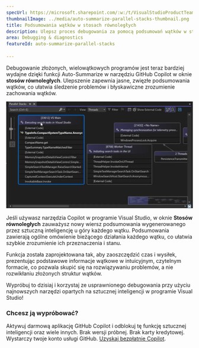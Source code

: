 ```yaml
---
specUrl: https://microsoft.sharepoint.com/:w:/t/VisualStudioProductTeam/EXiODJoRe9lDiFGNabzu2S8BW4Uxu5DfYUy_CY6WpXnXAA?e=TGMFbY
thumbnailImage: ../media/auto-summarize-parallel-stacks-thumbnail.png
title: Podsumowania wątków w stosach równoległych
description: Ulepsz proces debugowania za pomocą podsumowań wątków w stosach równoległych z użyciem sztucznej inteligencji.
area: Debugging & diagnostics
featureId: auto-summarize-parallel-stacks

---
```



Debugowanie złożonych, wielowątkowych programów jest teraz bardziej wydajne dzięki funkcji Auto-Summarize w narzędziu GitHub Copilot w oknie **stosów równoległych**. Ulepszenie zapewnia jasne, zwięzłe podsumowania wątków, co ułatwia śledzenie problemów i błyskawiczne zrozumienie zachowania wątków.

![Automatyczne podsumowywanie stosów równoległych](../media/auto-summarize-parallel-stacks.png)

Jeśli używasz narzędzia Copilot w programie Visual Studio, w oknie **Stosów równoległych** zauważysz nowy wiersz podsumowania wygenerowanego przez sztuczną inteligencję u góry każdego wątku. Podsumowania zawierają ogólne omówienie bieżącego działania każdego wątku, co ułatwia szybkie zrozumienie ich przeznaczenia i stanu.  

Funkcja została zaprojektowana tak, aby zaoszczędzić czas i wysiłek, prezentując podstawowe informacje wątkowe w intuicyjnym, czytelnym formacie, co pozwala skupić się na rozwiązywaniu problemów, a nie rozwikłaniu złożonych struktur wątków.  

Wypróbuj to dzisiaj i korzystaj ze usprawnionego debugowania przy użyciu najnowszych narzędzi opartych na sztucznej inteligencji w programie Visual Studio!

### Chcesz ją wypróbować?
Aktywuj darmową aplikację GitHub Copilot i odblokuj tę funkcję sztucznej inteligencji oraz wiele innych.
 Brak wersji próbnej. Brak karty kredytowej. Wystarczy twoje konto usługi GitHub. [Uzyskaj bezpłatnie Copilot](vscmd://View.GitHub.Copilot.Chat).
